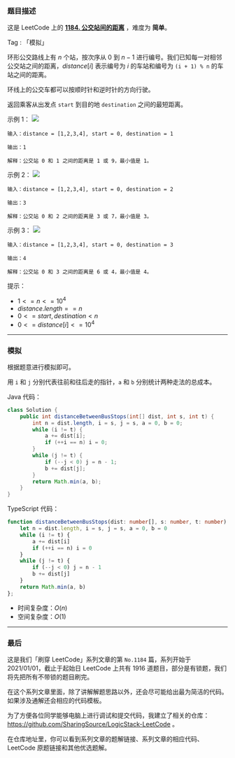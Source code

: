 ### 题目描述

这是 LeetCode 上的 **[1184. 公交站间的距离](https://leetcode.cn/problems/distance-between-bus-stops/solution/by-ac_oier-fow3/)** ，难度为 **简单**。

Tag : 「模拟」



环形公交路线上有 $n$ 个站，按次序从 $0$ 到 $n - 1$ 进行编号。我们已知每一对相邻公交站之间的距离，$distance[i]$ 表示编号为 $i$ 的车站和编号为 `(i + 1) % n` 的车站之间的距离。

环线上的公交车都可以按顺时针和逆时针的方向行驶。

返回乘客从出发点 `start` 到目的地 `destination` 之间的最短距离。

示例 1：
![](https://assets.leetcode-cn.com/aliyun-lc-upload/uploads/2019/09/08/untitled-diagram-1.jpg)
```
输入：distance = [1,2,3,4], start = 0, destination = 1

输出：1

解释：公交站 0 和 1 之间的距离是 1 或 9，最小值是 1。
```
示例 2：
![](https://assets.leetcode-cn.com/aliyun-lc-upload/uploads/2019/09/08/untitled-diagram-1-1.jpg)
```
输入：distance = [1,2,3,4], start = 0, destination = 2

输出：3

解释：公交站 0 和 2 之间的距离是 3 或 7，最小值是 3。
```
示例 3：
![](https://assets.leetcode-cn.com/aliyun-lc-upload/uploads/2019/09/08/untitled-diagram-1-2.jpg)
```
输入：distance = [1,2,3,4], start = 0, destination = 3

输出：4

解释：公交站 0 和 3 之间的距离是 6 或 4，最小值是 4。
```

提示：
* $1 <= n <= 10^4$
* $distance.length == n$
* $0 <= start, destination < n$
* $0 <= distance[i] <= 10^4$

---

### 模拟

根据题意进行模拟即可。

用 `i` 和 `j` 分别代表往前和往后走的指针，`a` 和 `b` 分别统计两种走法的总成本。

Java 代码：
```Java
class Solution {
    public int distanceBetweenBusStops(int[] dist, int s, int t) {
        int n = dist.length, i = s, j = s, a = 0, b = 0;
        while (i != t) {
            a += dist[i];
            if (++i == n) i = 0;
        }
        while (j != t) {
            if (--j < 0) j = n - 1; 
            b += dist[j];
        }
        return Math.min(a, b);
    }
}
```
TypeScript 代码：
```TypeScript
function distanceBetweenBusStops(dist: number[], s: number, t: number): number {
    let n = dist.length, i = s, j = s, a = 0, b = 0
    while (i != t) {
        a += dist[i]
        if (++i == n) i = 0
    }
    while (j != t) {
        if (--j < 0) j = n - 1
        b += dist[j]
    }
    return Math.min(a, b)
};
```
* 时间复杂度：$O(n)$
* 空间复杂度：$O(1)$

---

### 最后

这是我们「刷穿 LeetCode」系列文章的第 `No.1184` 篇，系列开始于 2021/01/01，截止于起始日 LeetCode 上共有 1916 道题目，部分是有锁题，我们将先把所有不带锁的题目刷完。

在这个系列文章里面，除了讲解解题思路以外，还会尽可能给出最为简洁的代码。如果涉及通解还会相应的代码模板。

为了方便各位同学能够电脑上进行调试和提交代码，我建立了相关的仓库：https://github.com/SharingSource/LogicStack-LeetCode 。

在仓库地址里，你可以看到系列文章的题解链接、系列文章的相应代码、LeetCode 原题链接和其他优选题解。

